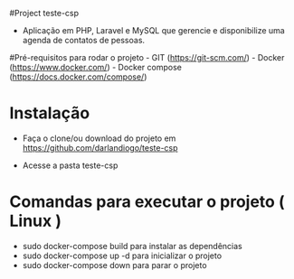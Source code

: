 #Project teste-csp
- Aplicação em PHP, Laravel e MySQL que gerencie e disponibilize uma agenda de contatos de pessoas.

#Pré-requisitos para rodar o projeto
    - GIT (https://git-scm.com/)
    - Docker (https://www.docker.com/)
    - Docker compose (https://docs.docker.com/compose/)
# Instalação

- Faça o clone/ou download do projeto em https://github.com/darlandiogo/teste-csp

- Acesse a pasta teste-csp

# Comandas para executar o projeto ( Linux )
- sudo docker-compose build para instalar as dependências
- sudo docker-compose up -d para inicializar o projeto
- sudo docker-compose down para parar o projeto
